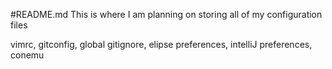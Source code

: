 #README.md 
This is where I am planning on storing all of my configuration files

vimrc, gitconfig, global gitignore, elipse preferences, intelliJ preferences, conemu
